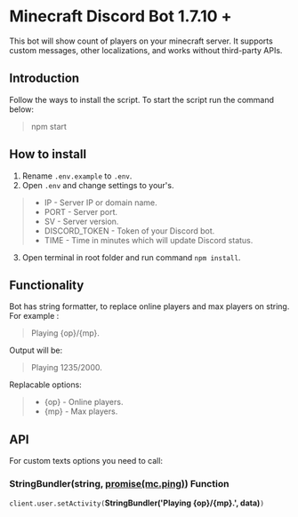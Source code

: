 # Minecraft Discord Bot 1.7.10 +

This bot will show count of players on your minecraft server. It supports custom messages, other localizations, and works without third-party APIs.

## Introduction
Follow the ways to install the script.
To start the script run the command below:
> npm start

## How to install
1. Rename `.env.example` to `.env`.
2. Open `.env` and change settings to your's.

> - IP - Server IP or domain name.
> - PORT - Server port.
> - SV - Server version.
> - DISCORD_TOKEN - Token of your Discord bot.
> - TIME - Time in minutes which will update Discord status.

3. Open terminal in root folder and run command `npm install`.

## Functionality

Bot has string formatter, to replace online players and max players on string.
For example :

> Playing {op}/{mp}.

Output will be: 

> Playing 1235/2000.

Replacable options:
> - {op} - Online players.
> - {mp} - Max players.

## API

For custom texts options you need to call: <br/>
 ### StringBundler(string, [promise(mc.ping)](https://github.com/PrismarineJS/node-minecraft-protocol/blob/master/docs/API.md#mcpingoptions-callback)) Function
 
 `client.user.setActivity(`**StringBundler('Playing {op}/{mp}.', data)**`)`
